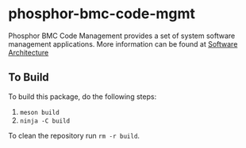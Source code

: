 # phosphor-bmc-code-mgmt

Phosphor BMC Code Management provides a set of system software management
applications. More information can be found at
[Software Architecture](https://github.com/openbmc/phosphor-dbus-interfaces/blob/master/yaml/xyz/openbmc_project/Software/README.md)

## To Build

To build this package, do the following steps:

1. `meson build`
2. `ninja -C build`

To clean the repository run `rm -r build`.

